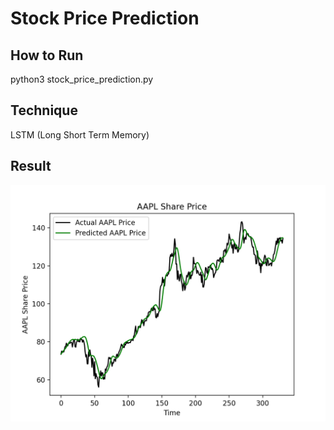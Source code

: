 # Stock Price Prediction

## How to Run
python3 stock_price_prediction.py

## Technique
LSTM (Long Short Term Memory)

## Result
![image](https://github.com/wutonytt/Stock-Price-Prediction/blob/0675b3d72485f7e65f9c4bcec97cffef5113d206/Figure_1.png)
